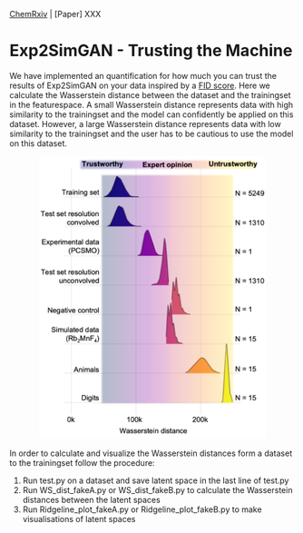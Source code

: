 [ChemRxiv](https://chemrxiv.org/engage/chemrxiv/article-details/63a15e21a53ea6c3c751564f)  |  [Paper] XXX

# Exp2SimGAN - Trusting the Machine

We have  implemented an quantification for how much you can trust the results of Exp2SimGAN on your data inspired by a [FID score]("https://arxiv.org/abs/1706.08500"). Here we calculate the Wasserstein distance between the dataset and the trainingset in the featurespace. A small Wasserstein distance represents data with high similarity to the trainingset and the model can confidently be applied on this dataset. However, a large Wasserstein distance represents data with low similarity to the trainingset and the user has to be cautious to use the model on this dataset.

<p align="center">
  <img width="400" src="../imgs/TrustingTheMachine.png">
</p>

In order to calculate and visualize the Wasserstein distances form a dataset to the trainingset follow the procedure:
1. Run test.py on a dataset and save latent space in the last line of test.py
2. Run WS_dist_fakeA.py or WS_dist_fakeB.py to calculate the Wasserstein distances between the latent spaces
3. Run Ridgeline_plot_fakeA.py or Ridgeline_plot_fakeB.py to make visualisations of latent spaces
